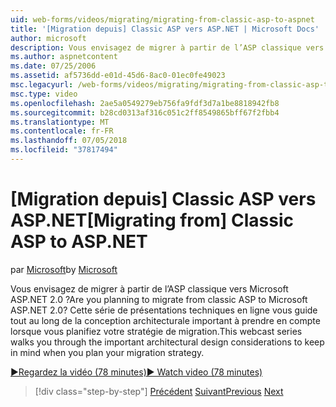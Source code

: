 ```yaml
---
uid: web-forms/videos/migrating/migrating-from-classic-asp-to-aspnet
title: '[Migration depuis] Classic ASP vers ASP.NET | Microsoft Docs'
author: microsoft
description: Vous envisagez de migrer à partir de l’ASP classique vers Microsoft ASP.NET 2.0 ? Cette série de présentations techniques en ligne vous guide tout au long de la considération de conception architecturale importants...
ms.author: aspnetcontent
ms.date: 07/25/2006
ms.assetid: af5736dd-e01d-45d6-8ac0-01ec0fe49023
msc.legacyurl: /web-forms/videos/migrating/migrating-from-classic-asp-to-aspnet
msc.type: video
ms.openlocfilehash: 2ae5a0549279eb756fa9fdf3d7a1be8818942fb8
ms.sourcegitcommit: b28cd0313af316c051c2ff8549865bff67f2fbb4
ms.translationtype: MT
ms.contentlocale: fr-FR
ms.lasthandoff: 07/05/2018
ms.locfileid: "37817494"
---
```

<a name="migrating-from-classic-asp-to-aspnet"></a><span data-ttu-id="a54a3-104">[Migration depuis] Classic ASP vers ASP.NET</span><span class="sxs-lookup"><span data-stu-id="a54a3-104">[Migrating from] Classic ASP to ASP.NET</span></span>
====================
<span data-ttu-id="a54a3-105">par [Microsoft](https://github.com/microsoft)</span><span class="sxs-lookup"><span data-stu-id="a54a3-105">by [Microsoft](https://github.com/microsoft)</span></span>

<span data-ttu-id="a54a3-106">Vous envisagez de migrer à partir de l’ASP classique vers Microsoft ASP.NET 2.0 ?</span><span class="sxs-lookup"><span data-stu-id="a54a3-106">Are you planning to migrate from classic ASP to Microsoft ASP.NET 2.0?</span></span> <span data-ttu-id="a54a3-107">Cette série de présentations techniques en ligne vous guide tout au long de la conception architecturale important à prendre en compte lorsque vous planifiez votre stratégie de migration.</span><span class="sxs-lookup"><span data-stu-id="a54a3-107">This webcast series walks you through the important architectural design considerations to keep in mind when you plan your migration strategy.</span></span>

[<span data-ttu-id="a54a3-108">&#9654;Regardez la vidéo (78 minutes)</span><span class="sxs-lookup"><span data-stu-id="a54a3-108">&#9654; Watch video (78 minutes)</span></span>](https://channel9.msdn.com/Blogs/ASP-NET-Site-Videos/migrating-from-classic-asp-to-aspnet)

> [!div class="step-by-step"]
> <span data-ttu-id="a54a3-109">[Précédent](intro-to-aspnet-20-user-interface-elements.md)
> [Suivant](intro-to-aspnet-for-jsp-developers-welcome-to-aspnet-20.md)</span><span class="sxs-lookup"><span data-stu-id="a54a3-109">[Previous](intro-to-aspnet-20-user-interface-elements.md)
[Next](intro-to-aspnet-for-jsp-developers-welcome-to-aspnet-20.md)</span></span>
